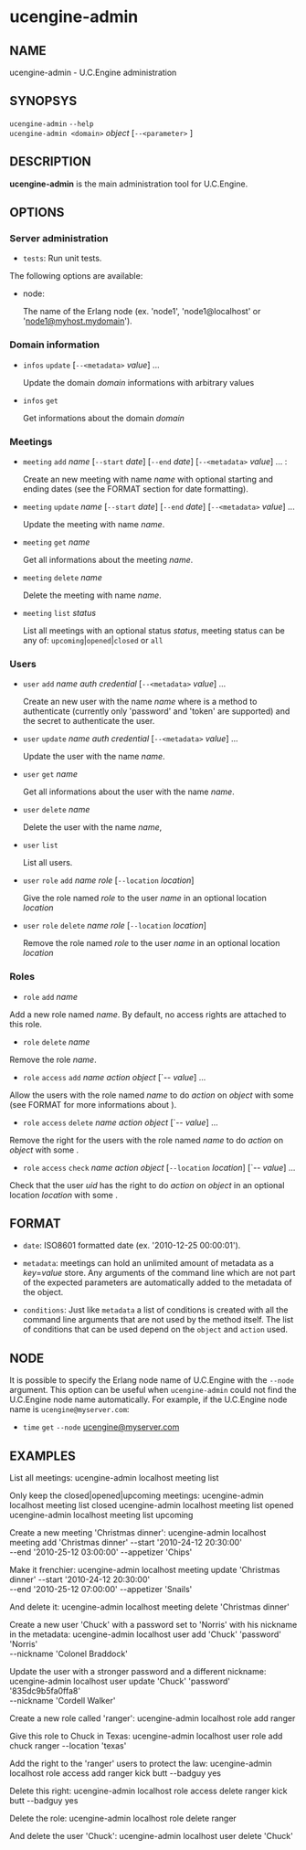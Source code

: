 # ucengine-admin

## NAME

ucengine-admin - U.C.Engine administration

## SYNOPSYS

`ucengine-admin` `--help` <br />
`ucengine-admin <domain>` *object* <action> [`--<parameter>` <value>] <br />

## DESCRIPTION

**ucengine-admin** is the main administration tool for U.C.Engine.

## OPTIONS

### Server administration

  * `tests`:
    Run unit tests.

The following options are available:

  * node:

    The name of the Erlang node (ex. 'node1', 'node1@localhost' or 'node1@myhost.mydomain').

### Domain information

  * `infos` `update`  [`--<metadata>` *value*] ...

    Update the domain *domain* informations with arbitrary values

  * `infos` `get`

    Get informations about the domain *domain*

### Meetings

  * `meeting` `add` *name* [`--start` *date*] [`--end` *date*] [`--<metadata>` *value*] ... :

    Create an new meeting with name *name* with optional starting and ending dates (see the FORMAT section for date formatting).

  * `meeting` `update` *name* [`--start` *date*] [`--end` *date*] [`--<metadata>` *value*] ...

    Update the meeting with name *name*.

  * `meeting` `get` *name*

    Get all informations about the meeting *name*.

  * `meeting` `delete` *name*

    Delete the meeting with name *name*.

  * `meeting` `list` *status*

    List all meetings with an optional status *status*, meeting status can be any of: `upcoming`|`opened`|`closed` or `all`

### Users

  * `user` `add`  *name* *auth* *credential* [`--<metadata>` *value*] ...

    Create an new user with the name *name* where <auth> is a method to authenticate (currently only 'password' and 'token' are supported) and <credential> the secret to authenticate the user.

  * `user` `update` *name* *auth* *credential* [`--<metadata>` *value*] ...

    Update the user with the name *name*.

  * `user` `get` *name*

    Get all informations about the user with the name *name*.

  * `user` `delete` *name*

    Delete the user with the name *name*,

  * `user` `list`

    List all users.

  * `user` `role` `add` *name* *role* [`--location` *location*]

    Give the role named *role* to the user *name* in an optional location *location*

  * `user` `role` `delete` *name* *role* [`--location` *location*]

    Remove the role named *role* to the user *name* in an optional location *location*

### Roles

  * `role` `add` *name*

  Add a new role named *name*. By default, no access rights are attached to this role.

  * `role` `delete` *name*

  Remove the role *name*.

  * `role` `access` `add` *name* *action* *object* [`--<condition> *value*] ...

  Allow the users with the role named *name* to do *action* on *object* with some <conditions> (see FORMAT for more informations about <conditions>).

  * `role` `access` `delete` *name* *action* *object* [`--<condition> *value*] ...

  Remove the right for the users with the role named *name* to do *action* on *object* with some <conditions>.

  * `role` `access` `check` *name* *action* *object* [`--location` *location*] [`--<condition> *value*] ...

  Check that the user *uid* has the right to do *action* on *object* in an optional location *location* with some <conditions>.

## FORMAT

  - `date`:
    ISO8601 formatted date (ex. '2010-12-25 00:00:01').

  - `metadata`:
    meetings can hold an unlimited amount of metadata as a *key*=*value* store. Any arguments of the command line which are not part of the expected parameters are automatically added to the metadata of the object.

  - `conditions`:
    Just like `metadata` a list of conditions is created with all the command line arguments that are not used by the method itself. The list of conditions that can be used depend on the `object` and `action` used.

## NODE

  It is possible to specify the Erlang node name of U.C.Engine with
  the `--node` argument. This option can be useful when `ucengine-admin` could
  not find the U.C.Engine node name automatically. For example, if the
  U.C.Engine node name is `ucengine@myserver.com`:

  * `time` `get` `--node` ucengine@myserver.com

## EXAMPLES

List all meetings:
    ucengine-admin localhost meeting list

Only keep the closed|opened|upcoming meetings:
    ucengine-admin localhost meeting list closed
    ucengine-admin localhost meeting list opened
    ucengine-admin localhost meeting list upcoming

Create a new meeting 'Christmas dinner':
    ucengine-admin localhost meeting add 'Christmas dinner' --start '2010-24-12 20:30:00'\
                       --end '2010-25-12 03:00:00' --appetizer 'Chips'

Make it frenchier:
    ucengine-admin localhost meeting update 'Christmas dinner' --start '2010-24-12 20:30:00'\
                          --end '2010-25-12 07:00:00' --appetizer 'Snails'

And delete it:
    ucengine-admin localhost meeting delete 'Christmas dinner'

Create a new user 'Chuck' with a password set to 'Norris' with his nickname in the metadata:
    ucengine-admin localhost user add 'Chuck' 'password' 'Norris'\
                    --nickname 'Colonel Braddock'

Update the user with a stronger password and a different nickname:
    ucengine-admin localhost user update 'Chuck' 'password' '835dc9b5fa0ffa8'\
                       --nickname 'Cordell Walker'

Create a new role called 'ranger':
    ucengine-admin localhost role add ranger

Give this role to Chuck in Texas:
    ucengine-admin localhost user role add chuck ranger --location 'texas'

Add the right to the 'ranger' users to protect the law:
    ucengine-admin localhost role access add ranger kick butt --badguy yes

Delete this right:
    ucengine-admin localhost role access delete ranger kick butt --badguy yes

Delete the role:
    ucengine-admin localhost role delete ranger

And delete the user 'Chuck':
    ucengine-admin localhost user delete 'Chuck'
